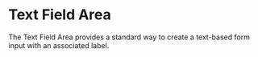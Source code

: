 # Text Field Area

 The Text Field Area provides a standard way to create a text-based form input with an associated label.

